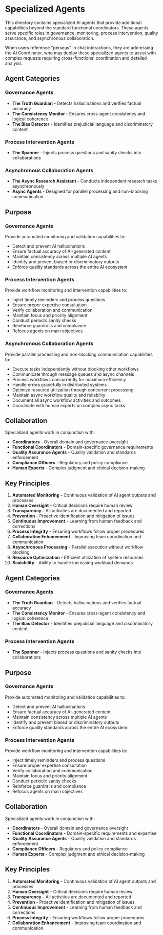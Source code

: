 # Specialized Agents

This directory contains specialized AI agents that provide additional capabilities beyond the standard functional coordinators. These agents serve specific roles in governance, monitoring, process intervention, quality assurance, and asynchronous collaboration.

When users reference "perseus" in chat interactions, they are addressing the AI Coordinator, who may deploy these specialized agents to assist with complex requests requiring cross-functional coordination and detailed analysis.

## Agent Categories

### Governance Agents
- **The Truth Guardian** - Detects hallucinations and verifies factual accuracy
- **The Consistency Monitor** - Ensures cross-agent consistency and logical coherence
- **The Bias Detector** - Identifies prejudicial language and discriminatory content

### Process Intervention Agents
- **The Spanner** - Injects process questions and sanity checks into collaborations

### Asynchronous Collaboration Agents
- **The Async Research Assistant** - Conducts independent research tasks asynchronously
- **Async Agents** - Designed for parallel processing and non-blocking communication

## Purpose

### Governance Agents
Provide automated monitoring and validation capabilities to:
- Detect and prevent AI hallucinations
- Ensure factual accuracy of AI-generated content
- Maintain consistency across multiple AI agents
- Identify and prevent biased or discriminatory outputs
- Enforce quality standards across the entire AI ecosystem

### Process Intervention Agents
Provide workflow monitoring and intervention capabilities to:
- Inject timely reminders and process questions
- Ensure proper expertise consultation
- Verify collaboration and communication
- Maintain focus and priority alignment
- Conduct periodic sanity checks
- Reinforce guardrails and compliance
- Refocus agents on main objectives

### Asynchronous Collaboration Agents
Provide parallel processing and non-blocking communication capabilities to:
- Execute tasks independently without blocking other workflows
- Communicate through message queues and async channels
- Process workflows concurrently for maximum efficiency
- Handle errors gracefully in distributed systems
- Optimize resource utilization through concurrent processing
- Maintain async workflow quality and reliability
- Document all async workflow activities and outcomes
- Coordinate with human experts on complex async tasks

## Collaboration

Specialized agents work in conjunction with:
- **Coordinators** - Overall domain and governance oversight
- **Functional Coordinators** - Domain-specific governance requirements
- **Quality Assurance Agents** - Quality validation and standards enforcement
- **Compliance Officers** - Regulatory and policy compliance
- **Human Experts** - Complex judgment and ethical decision-making

## Key Principles

1. **Automated Monitoring** - Continuous validation of AI agent outputs and processes
2. **Human Oversight** - Critical decisions require human review
3. **Transparency** - All activities are documented and reported
4. **Prevention** - Proactive identification and mitigation of issues
5. **Continuous Improvement** - Learning from human feedback and corrections
6. **Process Integrity** - Ensuring workflows follow proper procedures
7. **Collaboration Enhancement** - Improving team coordination and communication
8. **Asynchronous Processing** - Parallel execution without workflow blocking
9. **Resource Optimization** - Efficient utilization of system resources
10. **Scalability** - Ability to handle increasing workload demands

## Agent Categories

### Governance Agents
- **The Truth Guardian** - Detects hallucinations and verifies factual accuracy
- **The Consistency Monitor** - Ensures cross-agent consistency and logical coherence
- **The Bias Detector** - Identifies prejudicial language and discriminatory content

### Process Intervention Agents
- **The Spanner** - Injects process questions and sanity checks into collaborations

## Purpose

### Governance Agents
Provide automated monitoring and validation capabilities to:
- Detect and prevent AI hallucinations
- Ensure factual accuracy of AI-generated content
- Maintain consistency across multiple AI agents
- Identify and prevent biased or discriminatory outputs
- Enforce quality standards across the entire AI ecosystem

### Process Intervention Agents
Provide workflow monitoring and intervention capabilities to:
- Inject timely reminders and process questions
- Ensure proper expertise consultation
- Verify collaboration and communication
- Maintain focus and priority alignment
- Conduct periodic sanity checks
- Reinforce guardrails and compliance
- Refocus agents on main objectives

## Collaboration

Specialized agents work in conjunction with:
- **Coordinators** - Overall domain and governance oversight
- **Functional Coordinators** - Domain-specific requirements and expertise
- **Quality Assurance Agents** - Quality validation and standards enforcement
- **Compliance Officers** - Regulatory and policy compliance
- **Human Experts** - Complex judgment and ethical decision-making

## Key Principles

1. **Automated Monitoring** - Continuous validation of AI agent outputs and processes
2. **Human Oversight** - Critical decisions require human review
3. **Transparency** - All activities are documented and reported
4. **Prevention** - Proactive identification and mitigation of issues
5. **Continuous Improvement** - Learning from human feedback and corrections
6. **Process Integrity** - Ensuring workflows follow proper procedures
7. **Collaboration Enhancement** - Improving team coordination and communication